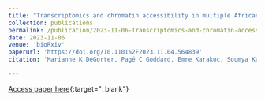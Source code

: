 ```yaml
---
title: "Transcriptomics and chromatin accessibility in multiple African population samples"
collection: publications
permalink: /publication/2023-11-06-Transcriptomics-and-chromatin-accessibility-in-multiple-African-population-samples.md
date: 2023-11-06
venue: 'bioRxiv'
paperurl: 'https://doi.org/10.1101%2F2023.11.04.564839'
citation: 'Marianne K DeGorter, Pagé C Goddard, Emre Karakoc, Soumya Kundu, Stephanie M Yan, Daniel Nachun, Nathan Abell, Matthew Aguirre, Tommy Carstensen, Ziwei Chen, Matthew Durrant, Vikranth R Dwaracherla, Karen Feng, Michael J Gloudemans, Naiomi Hunter, Mohana PS Moorthy, Cristina Pomilla, Kameron B Rodrigues, Courtney J Smith, Kevin S Smith, Rachel A Ungar, Brunilda Balliu, Jacques Fellay, Paul Flicek, Paul J McLaren, Brenna Henn, Rajiv C McCoy, Lauren Sugden, Anshul Kundaje, Manjinder S Sandhu, Deepti Gurdasani, Stephen B Montgomery, &quotTranscriptomics and chromatin accessibility in multiple African population samples.&quot; bioRxiv, 2023.'

---
```

[Access paper here](https://doi.org/10.1101%2F2023.11.04.564839){:target="_blank"}
